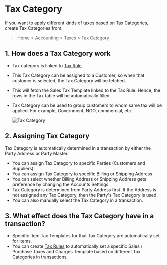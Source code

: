 <!-- add-breadcrumbs -->
# Tax Category
If you want to apply different kinds of taxes based on Tax Categories, create Tax Categories from:

> Home > Accounting > Taxes > Tax Category

## 1. How does a Tax Category work
- Tax category is linked to [Tax Rule](/docs/user/manual/en/accounts/tax-rule).
- This Tax Category can be assigned to a Customer, so when that customer is selected, the Tax Category will be fetched.
- This will fetch the Sales Tax Template linked to the Tax Rule. Hence, the rows in the Tax table will be automatically filled.
- Tax Category can be used to group customers to whom same tax will be applied. For example, Government, NGO, commercial, etc.

  <img class="screenshot" alt="Tax Category" src="{{docs_base_url}}/assets/img/accounts/tax-category.gif">

## 2. Assigning Tax Category
Tax Category is automatically determined in a transaction by either the Party Address or Party Master.

  * You can assign Tax Category to specific Parties (Customers and Suppliers).
  * You can assign Tax Category to specific Billing or Shipping Address
  * You can select whether Billing Address or Shipping Address gets preference by changing the Accounts Settings.
  * Tax Category is determined from Party Address first. If the Address is not assigned any Tax Category, then the Party's Tax Category is used.
  * You can also manually select the Tax Category in a transaction.
  
## 3. What effect does the Tax Category have in a transaction?

  * Specific Item Tax Templates for that Tax Category are automatically set for items.
  * You can create [Tax Rules]({{docs_base_url}}/user/manual/en/accounts/tax-rule)
  to automatically set a specific Sales / Purchase Taxes and Charges Template based on different Tax Categories
  in transactions.
